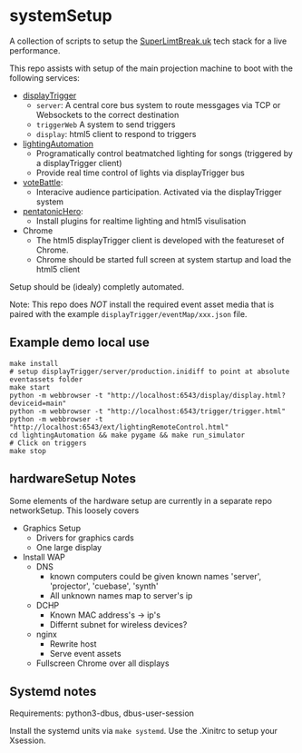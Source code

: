 systemSetup
===========

A collection of scripts to setup the [SuperLimtBreak.uk](http://superlimitbreak.uk) tech stack for a live performance.

This repo assists with setup of the main projection machine to boot with the following services:

* [displayTrigger](https://github.com/SuperLimitBreak/displayTrigger)
    * `server`: A central core bus system to route messgages via TCP or Websockets to the correct destination
    * `triggerWeb` A system to send triggers
    * `display`: html5 client to respond to triggers
* [lightingAutomation](https://github.com/SuperLimitBreak/lightingAutomation)
    * Programatically control beatmatched lighting for songs (triggered by a displayTrigger client)
    * Provide real time control of lights via displayTrigger bus
* [voteBattle](https://github.com/SuperLimitBreak/voteBattle):
    * Interacive audience participation. Activated via the displayTrigger system
* [pentatonicHero](https://github.com/SuperLimitBreak/pentatonicHero):
    * Install plugins for realtime lighting and html5 visulisation
* Chrome
    * The html5 displayTrigger client is developed with the featureset of Chrome.
    * Chrome should be started full screen at system startup and load the html5 client

Setup should be (idealy) completly automated.

Note: This repo does *NOT* install the required event asset media that is paired with the example `displayTrigger/eventMap/xxx.json` file.


Example demo local use
----------------------

    make install
    # setup displayTrigger/server/production.inidiff to point at absolute eventassets folder
    make start
    python -m webbrowser -t "http://localhost:6543/display/display.html?deviceid=main"
    python -m webbrowser -t "http://localhost:6543/trigger/trigger.html"
    python -m webbrowser -t "http://localhost:6543/ext/lightingRemoteControl.html"
    cd lightingAutomation && make pygame && make run_simulator
    # Click on triggers
    make stop


hardwareSetup Notes
-------------------

Some elements of the hardware setup are currently in a separate repo networkSetup.
This loosely covers

* Graphics Setup
  * Drivers for graphics cards
  * One large display
* Install WAP
  * DNS
    * known computers could be given known names 'server', 'projector', 'cuebase', 'synth'
    * All unknown names map to server's ip
  * DCHP
    * Known MAC address's -> ip's
    * Differnt subnet for wireless devices?
  * nginx
    * Rewrite host
    * Serve event assets
  * Fullscreen Chrome over all displays


Systemd notes
-------------

Requirements: python3-dbus, dbus-user-session

Install the systemd units via `make systemd`.
Use the .Xinitrc to setup your Xsession.


